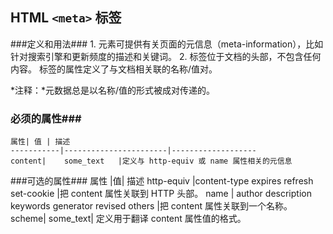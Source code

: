 ## HTML `<meta>` 标签 ##
###定义和用法###
1.<meta> 元素可提供有关页面的元信息（meta-information），比如针对搜索引擎和更新频度的描述和关键词。
2.<meta> 标签位于文档的头部，不包含任何内容。<meta> 标签的属性定义了与文档相关联的名称/值对。

*注释：*元数据总是以名称/值的形式被成对传递的。
### 必须的属性###
```
属性| 值 | 描述
-----------|-----------------------|-------------------
content|	some_text	|定义与 http-equiv 或 name 属性相关的元信息
```
###可选的属性###
属性	|值|	描述
http-equiv	|content-type
expires
refresh
set-cookie
|把 content 属性关联到 HTTP 头部。
name	|
author
description
keywords
generator
revised
others
|把 content 属性关联到一个名称。
scheme|	some_text|	定义用于翻译 content 属性值的格式。

